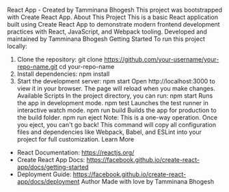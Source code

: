 React App - Created by Tamminana Bhogesh
This project was bootstrapped with Create React App.
About This Project
This is a basic React application built using Create React App to demonstrate modern frontend
development practices with React, JavaScript, and Webpack tooling.
Developed and maintained by Tamminana Bhogesh
Getting Started
To run this project locally:

1. Clone the repository:
   git clone https://github.com/your-username/your-repo-name.git
   cd your-repo-name
2. Install dependencies:
   npm install
3. Start the development server:
   npm start
   Open http://localhost:3000 to view it in your browser. The page will reload when you make changes.
   Available Scripts
   In the project directory, you can run:
   npm start
   Runs the app in development mode.
   npm test
   Launches the test runner in interactive watch mode.
   npm run build
   Builds the app for production to the build folder.
   npm run eject
   Note: This is a one-way operation. Once you eject, you can't go back!
   This command will copy all configuration files and dependencies like Webpack, Babel, and ESLint
   into your project for full customization.
   Learn More

- React Documentation: https://reactjs.org/
- Create React App Docs: https://facebook.github.io/create-react-app/docs/getting-started
- Deployment Guide: https://facebook.github.io/create-react-app/docs/deployment
  Author
  Made with love by Tamminana Bhogesh
